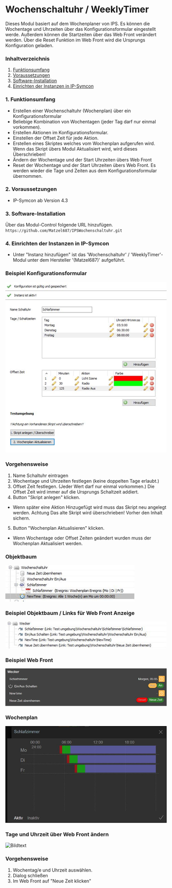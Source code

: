 ﻿# Wochenschaltuhr / WeeklyTimer
Dieses Modul basiert auf dem Wochenplaner von IPS.
Es können die Wochentage und Uhrzeiten über das Konfigurationsformular eingestellt werde. 
Außerdem können die Startzeiten über das Web Front verändert werden.
Über die Reset Funktion im Web Front wird die Ursprungs Konfiguration geladen. 

### Inhaltverzeichnis

1. [Funktionsumfang](#1-funktionsumfang)
2. [Voraussetzungen](#2-voraussetzungen)
3. [Software-Installation](#3-software-installation)
4. [Einrichten der Instanzen in IP-Symcon](#4-einrichten-der-instanzen-in-ip-symcon)

### 1. Funktionsumfang

* Erstellen einer Wochenschaltuhr (Wochenplan) über ein Konfigurationsformular
* Beliebige Kombination von Wochentagen (jeder Tag darf nur einmal vorkommen).
* Erstellen Aktionen im Konfigurationsformular.
* Einstellen der Offset Zeit für jede Aktion.
* Erstellen eines Skriptes welches vom Wochenplan aufgerufen wird. 
  Wenn das Skript übers Modul Aktualisiert wird, wird dieses Überschrieben!
* Ändern der Wochentage und der Start Uhrzeiten übers Web Front
* Reset der Wochentage und der Start Uhrzeiten übers Web Front. 
  Es werden wieder die Tage und Zeiten aus dem Konfigurationsformular übernommen.

### 2. Voraussetzungen

- IP-Symcon ab Version 4.3

### 3. Software-Installation

Über das Modul-Control folgende URL hinzufügen.  
`https://github.com/Matzel687/IPSWochenschaltuhr.git`  

### 4. Einrichten der Instanzen in IP-Symcon

- Unter "Instanz hinzufügen" ist das 'Wochenschaltuhr' / 'WeeklyTimer'-Modul unter dem Hersteller '(Matzel687)' aufgeführt.  

### Beispiel Konfigurationsformular
![Bildtext](imgs/Konfigurationsformular.JPG "Bildtitel")

### Vorgehensweise
1. Name Schaltuhr eintragen
2. Wochentage und Uhrzeiten festlegen (keine doppelten Tage erlaubt.)
3. Offset Zeit festlegen. (Jeder Wert darf nur einmal vorkommen.)
   Die Offset Zeit wird immer auf die Ursprungs Schaltzeit addiert.
4. Button "Skript anlegen" klicken.
  * Wenn später eine Aktion Hinzugefügt wird muss das Skript neu angelegt werden.
    Achtung Das alte Skript wird überschrieben! Vorher den Inhalt sichern. 
5. Button "Wochenplan Aktualisieren" klicken.
  * Wenn Wochentage oder Offset Zeiten geändert wurden muss der Wochenplan Aktualisiert werden. 

### Objektbaum 
![Bildtext](imgs/Objektbraum.JPG "Bildtitel")

### Beispiel Objektbaum / Links für Web Front Anzeige
![Bildtext](imgs/Objektbraum_Links.JPG "Bildtitel")

### Beispiel Web Front
![Bildtext](imgs/Webfront.JPG "Bildtitel")

### Wochenplan
![Bildtext](imgs/Webfront_Wochenplan.JPG "Bildtitel")

### Tage und Uhrzeit über Web Front ändern
![Bildtext](imgs/Webfront_Webfront_NewTime.JPG "Bildtitel")
### Vorgehensweise
1. Wochentag/e und Uhrzeit auswählen.
2. Dialog schließen
3. Im Web Front auf "Neue Zeit klicken"